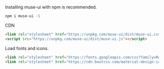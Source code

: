 Installing muse-ui with npm is recommended.

```bash
npm i muse-ui -S
```

CDN

```html
<link rel="stylesheet" href="https://unpkg.com/muse-ui/dist/muse-ui.css">
<script src="https://unpkg.com/muse-ui/dist/muse-ui.js"></script>
```

Load fonts and icons.

```html
<link rel="stylesheet" href="https://fonts.googleapis.com/css?family=Roboto:300,400,500,700,400italic">
<link rel="stylesheet" href="https://cdn.bootcss.com/material-design-icons/3.0.1/iconfont/material-icons.css">
```
